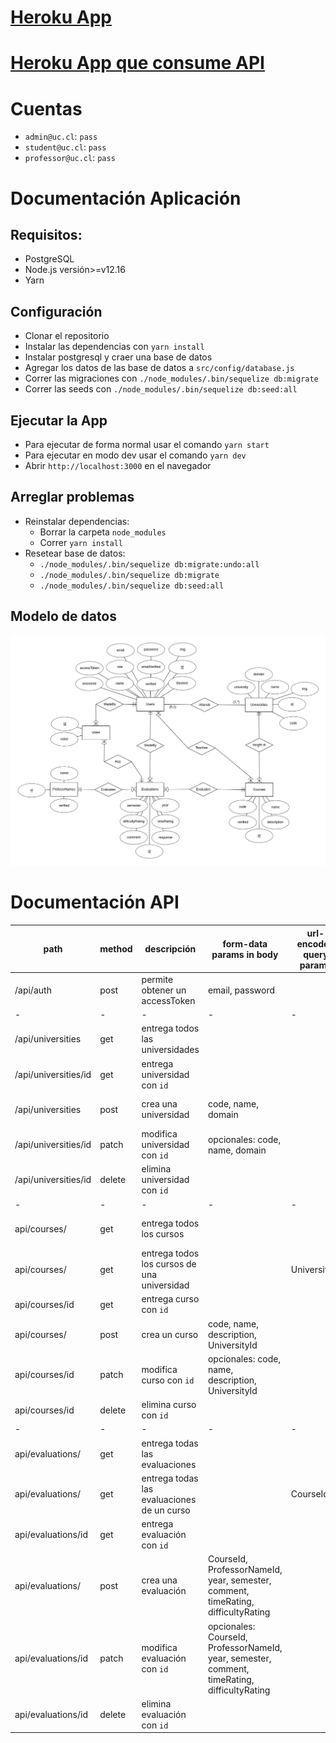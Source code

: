 # [Heroku App](https://eva-cursos-netz.herokuapp.com/)
# [Heroku App que consume API](https://eva-cursos-netz.herokuapp.com/api-application)

# Cuentas
* `admin@uc.cl`: `pass`
* `student@uc.cl`: `pass`
* `professor@uc.cl`: `pass`

# Documentación Aplicación
## Requisitos:
* PostgreSQL
* Node.js versión>=v12.16
* Yarn

## Configuración
* Clonar el repositorio
* Instalar las dependencias con `yarn install`
* Instalar postgresql y craer una base de datos
* Agregar los datos de las base de datos a `src/config/database.js`
* Correr las migraciones con `./node_modules/.bin/sequelize db:migrate`
* Correr las seeds con `./node_modules/.bin/sequelize db:seed:all`

## Ejecutar la App
* Para ejecutar de forma normal usar el comando `yarn start`
* Para ejecutar en modo dev usar el comando `yarn dev`
* Abrir `http://localhost:3000` en el navegador

## Arreglar problemas
* Reinstalar dependencias:
  * Borrar la carpeta `node_modules`
  * Correr `yarn install`
* Resetear base de datos:
  * `./node_modules/.bin/sequelize db:migrate:undo:all`
  * `./node_modules/.bin/sequelize db:migrate`
  * `./node_modules/.bin/sequelize db:seed:all`
  
## Modelo de datos
![Diagrama ER](./docs/diagramaER.png)

# Documentación API

| path | method | descripción | form-data params in body | url-encoded query params | returns | requiere accessToken en header | 
|---|---|---|---|---|---|---|
| /api/auth | post | permite obtener un accessToken | email, password | | json con accessToken | no |
| - | - | - | - | - | - | - |
| /api/universities    | get    | entrega todos las universidades | | | json con todas las universidades | no |
| /api/universities/id | get    | entrega universidad con `id`    | | | json con una universidad | no |
| /api/universities    | post   | crea una universidad            | code, name, domain | | json con link de la universidad | si |
| /api/universities/id | patch  | modifica universidad con `id`   | opcionales: code, name, domain | | json con link de la universidad | si |
| /api/universities/id | delete | elimina universidad con `id`    | | | | si |
| - | - | - | - | - | - | - |
| api/courses/         | get    | entrega todos los cursos |  |  | json con todos los cursos | no |
| api/courses/         | get    | entrega todos los cursos de una universidad |  | UniversityId | json con cursos de una universidad | no |
| api/courses/id       | get    | entrega curso con `id` |  |  | json con un curso | no |
| api/courses/         | post   | crea un curso | code, name, description, UniversityId |  | json con link del curso | si |
| api/courses/id       | patch  | modifica curso con `id` | opcionales: code, name, description, UniversityId |  | json con link del curso | si |
| api/courses/id       | delete | elimina curso con `id` |  |  | | si |
| - | - | - | - | - | - | - |
| api/evaluations/     | get    | entrega todas las evaluaciones |  |  | json con todas las evaluaciones | no |
| api/evaluations/     | get    | entrega todas las evaluaciones de un curso |  | CourseId | json con evaluaciones de un curso | no |
| api/evaluations/id   | get    | entrega evaluación con `id` |  |  | json con una evaluación | no |
| api/evaluations/     | post   | crea una evaluación | CourseId, ProfessorNameId, year, semester, comment, timeRating, difficultyRating |  | json con link de la evaluación | si |
| api/evaluations/id   | patch   | modifica evaluación con `id` | opcionales: CourseId, ProfessorNameId, year, semester, comment, timeRating, difficultyRating |  | json con link de la evaluación | si |
| api/evaluations/id   | delete | elimina evaluación con `id` |  |  | | si |


